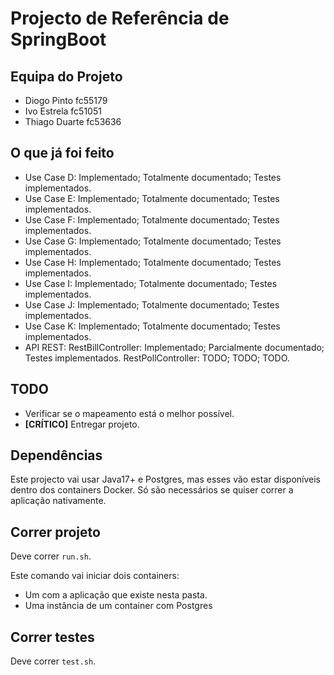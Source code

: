 # Projecto de Referência de SpringBoot

## Equipa do Projeto
* Diogo Pinto   fc55179
* Ivo Estrela   fc51051
* Thiago Duarte fc53636

## O que já foi feito

 * Use Case D: Implementado; Totalmente documentado; Testes implementados.
 * Use Case E: Implementado; Totalmente documentado; Testes implementados.
 * Use Case F: Implementado; Totalmente documentado; Testes implementados.
 * Use Case G: Implementado; Totalmente documentado; Testes implementados.
 * Use Case H: Implementado; Totalmente documentado; Testes implementados.
 * Use Case I: Implementado; Totalmente documentado; Testes implementados.
 * Use Case J: Implementado; Totalmente documentado; Testes implementados.
 * Use Case K: Implementado; Totalmente documentado; Testes implementados.
 * API REST: RestBillController: Implementado; Parcialmente documentado; Testes implementados.
             RestPollController: TODO; TODO; TODO.
 ## TODO

 * Verificar se o mapeamento está o melhor possível.
 * **[CRÍTICO]** Entregar projeto.

## Dependências

Este projecto vai usar Java17+ e Postgres, mas esses vão estar disponíveis dentro dos containers Docker. Só são necessários se quiser correr a aplicação nativamente.

## Correr projeto

Deve correr `run.sh`.

Este comando vai iniciar dois containers:

* Um com a aplicação que existe nesta pasta.
* Uma instância de um container com Postgres

## Correr testes

Deve correr `test.sh`.
